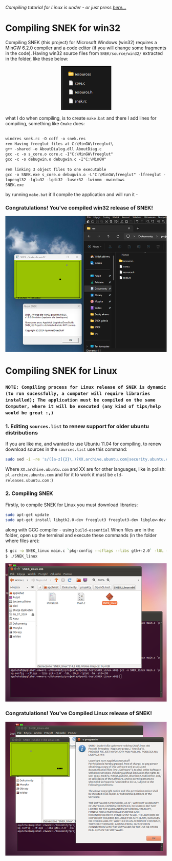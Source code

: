 *Compiling tutorial for Linux is under - or just press <a href="https://github.com/ApplehatDot/SNEK_GL/blob/main/docs/COMPILE.md#compiling-snek-for-linux">here...</a>*

# Compiling SNEK for win32 
Compiling SNEK (this project) for Microsoft Windows (win32) requires a MinGW 6.2.0 compiler and a code editor (if you will change some fragments in the code). Having win32 source files from `SNEK/source/win32/` extracted in the folder, like these below:
<div align="center">
  <img src="image/win32-files.png">
</div>

what I do when compiling, is to create `make.bat` and there I add lines for compiling, something like `Cmake` does:
```batch

windres snek.rc -O coff -o snek.res
rem Having freeglut files at C:\MinGW\freeglut\
g++ -shared -o AboutDialog.dll AboutDiag.c
gcc -c -o s_core.o core.c -I"C:\MinGW\freeglut"
gcc -c -o debugwin.o debugwin.c -I"C:\MinGW"

rem linking 3 object files to one executable
gcc -o SNEK.exe s_core.o debugwin.o -L"C:\MinGW\freeglut" -lfreeglut -lopengl32 -lglu32 -lgdi32 -luser32 -lwinmm -mwindows
SNEK.exe
```

by running `make.bat` it'll compile the application and will run it - 
### Congratulations! You've compiled win32 release of SNEK!

<img src="image/success-win32.png">

# Compiling SNEK for Linux 
### `NOTE: Compiling process for Linux release of SNEK is dynamic (to run sucessfully, a computer will require libraries installed); The application must be compiled on the same Computer, where it will be executed (any kind of tips/help would be great :,)`


### 1. Editing `sources.list` to renew support for older ubuntu distributions
If you are like me, and wanted to use Ubuntu 11.04 for compiling, to renew download sources in the `sources.list` use this command:
```bash
sudo sed -i -re 's/([a-z]{2}\.)?XX.archive.ubuntu.com|security.ubuntu.com/old-releases.ubuntu.com/g' /etc/apt/sources.list
```
Where ``XX.archive.ubuntu.com`` and XX are for other languages, like in polish: ``pl.archive.ubuntu.com`` and for it to work it must be ``old-releases.ubuntu.com`` :)

### 2. Compiling SNEK

Firstly, to compile SNEK for Linux you must download libraries:
```bash
sudo apt-get update
sudo apt-get install libgtk2.0-dev freeglut3 freeglut3-dev libglew-dev libglu1-mesa-dev
```
along with GCC compiler - using `build-essential`
When files are in the folder, open up the terminal and execute these commands (in the folder where files are):
```bash
$ gcc -o SNEK_linux main.c `pkg-config --cflags --libs gtk+-2.0` -lGL -lGLU -lglut -lm -std=c99
$ ./SNEK_linux
```

<img src="image/linux_compile.png">


### Congratulations! You've Compiled Linux release of SNEK!

<img src="image/linux-success.png">



